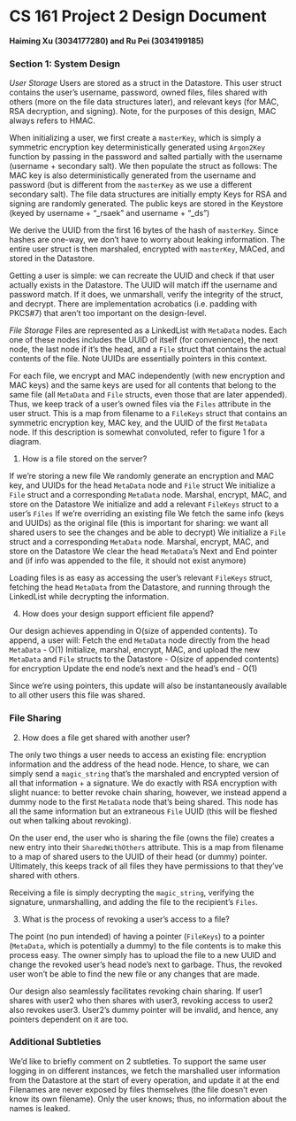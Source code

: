 # CS 161 Project 2 Design Document
__Haiming Xu (3034177280) and Ru Pei (3034199185)__

### Section 1: System Design

_User Storage_
Users are stored as a struct in the Datastore. This user struct contains the user’s username, password, owned files, files shared with others (more on the file data structures later), and relevant keys (for MAC, RSA decryption, and signing). Note, for the purposes of this design, MAC always refers to HMAC.

When initializing a user, we first create a `masterKey`, which is simply a symmetric encryption key deterministically generated using `Argon2Key` function by passing in the password and salted partially with the username (username + secondary salt). We then populate the struct as follows:
The MAC key is also deterministically generated from the username and password (but is different from the `masterKey` as we use a different secondary salt).
The file data structures are initially empty
Keys for RSA and signing are randomly generated. The public keys are stored in the Keystore (keyed by username + “_rsaek” and username + “_ds”)

We derive the UUID from the first 16 bytes of the hash of `masterKey`. Since hashes are one-way, we don’t have to worry about leaking information. The entire user struct is then marshaled, encrypted with `masterKey`, MACed, and stored in the Datastore.

Getting a user is simple: we can recreate the UUID and check if that user actually exists in the Datastore. The UUID will match iff the username and password match. If it does, we unmarshall, verify the integrity of the struct, and decrypt. There are implementation acrobatics (i.e. padding with PKCS#7) that aren’t too important on the design-level.

_File Storage_
Files are represented as a LinkedList with `MetaData` nodes. Each one of these nodes includes the UUID of itself (for convenience), the next node, the last node if it’s the head, and a `File` struct that contains the actual contents of the file. Note UUIDs are essentially pointers in this context.

For each file, we encrypt and MAC independently (with new encryption and MAC keys) and the same keys are used for all contents that belong to the same file (all `MetaData` and `File` structs, even those that are later appended). Thus, we keep track of a user’s owned files via the `Files` attribute in the user struct. This is a map from filename to a `FileKeys` struct that contains an symmetric encryption key, MAC key, and the UUID of the first `MetaData` node. If this description is somewhat convoluted, refer to figure 1 for a diagram.

1. How is a file stored on the server?

If we’re storing a new file
We randomly generate an encryption and MAC key, and UUIDs for the head `MetaData` node and `File` struct
We initialize a `File` struct and a corresponding `MetaData` node. Marshal, encrypt, MAC, and store on the Datastore
We initialize and add a relevant `FileKeys` struct to a user’s `Files`
If we’re overriding an existing file
We fetch the same info (keys and UUIDs) as the original file (this is important for sharing: we want all shared users to see the changes and be able to decrypt)
We initialize a `File` struct and a corresponding `MetaData` node. Marshal, encrypt, MAC, and store on the Datastore
We clear the head `MetaData`’s Next and End pointer and (if info was appended to the file, it should not exist anymore)

Loading files is as easy as accessing the user’s relevant `FileKeys` struct, fetching the head `MetaData` from the Datastore, and running through the LinkedList while decrypting the information.

4. How does your design support efficient file append?

Our design achieves appending in O(size of appended contents). To append, a user will:
Fetch the end `MetaData` node directly from the head `MetaData` - O(1)
Initialize, marshal, encrypt, MAC, and upload the new `MetaData` and `File` structs to the Datastore - O(size of appended contents) for encryption
Update the end node’s next and the head’s end - O(1)

Since we’re using pointers, this update will also be instantaneously available to all other users this file was shared.


### File Sharing

2. How does a file get shared with another user?

The only two things a user needs to access an existing file: encryption information and the address of the head node. Hence, to share, we can simply send a `magic_string` that’s the marshaled and encrypted version of all that information + a signature. We do exactly with RSA encryption with slight nuance: to better revoke chain sharing, however, we instead append a dummy node to the first `MetaData` node that’s being shared. This node has all the same information but an extraneous `File` UUID (this will be fleshed out when talking about revoking).

On the user end, the user who is sharing the file (owns the file) creates a new entry into their `SharedWithOthers` attribute. This is a map from filename to a map of shared users to the UUID of their head (or dummy) pointer. Ultimately, this keeps track of all files they have permissions to that they’ve shared with others.

Receiving a file is simply decrypting the `magic_string`, verifying the signature, unmarshalling, and adding the file to the recipient’s `Files`.

3. What is the process of revoking a user’s access to a file?

The point (no pun intended) of having a pointer (`FileKeys`) to a pointer (`MetaData`, which is potentially a dummy) to the file contents is to make this process easy. The owner simply has to upload the file to a new UUID and change the revoked user’s head node’s next to garbage. Thus, the revoked user won’t be able to find the new file or any changes that are made.
 
Our design also seamlessly facilitates revoking chain sharing. If user1 shares with user2 who then shares with user3, revoking access to user2 also revokes user3. User2’s dummy pointer will be invalid, and hence, any pointers dependent on it are too.

### Additional Subtleties

We’d like to briefly comment on 2 subtleties.
To support the same user logging in on different instances, we fetch the marshalled user information from the Datastore at the start of every operation, and update it at the end
Filenames are never exposed by files themselves (the file doesn’t even know its own filename). Only the user knows; thus, no information about the names is leaked.

